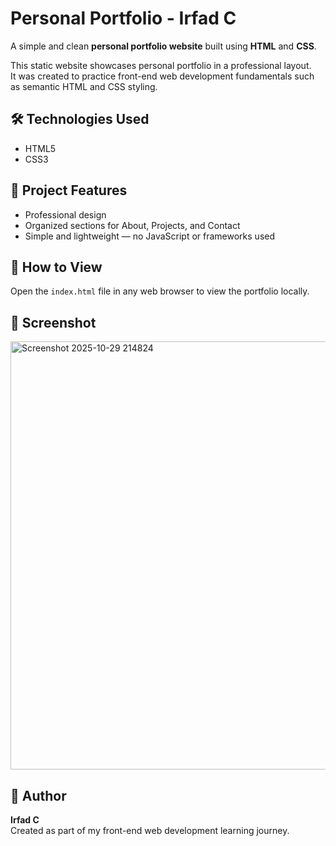 # Personal Portfolio - Irfad C

A simple and clean **personal portfolio website** built using **HTML** and **CSS**.

This static website showcases personal portfolio in a professional layout.  
It was created to practice front-end web development fundamentals such as semantic HTML and CSS styling.

## 🛠️ Technologies Used

- HTML5
- CSS3

## 📂 Project Features

- Professional design
- Organized sections for About, Projects, and Contact
- Simple and lightweight — no JavaScript or frameworks used

## 🚀 How to View

Open the `index.html` file in any web browser to view the portfolio locally.

## 📸 Screenshot

<img width="1747" height="685" alt="Screenshot 2025-10-29 214824" src="https://github.com/user-attachments/assets/ddeb3599-5d67-4a85-b12d-250186b7d927" />


## 👤 Author

**Irfad C**  
Created as part of my front-end web development learning journey.
